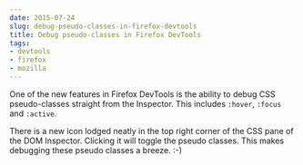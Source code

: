 ```yaml
---
date: 2015-07-24
slug: debug-pseudo-classes-in-firefox-devtools
title: Debug pseudo-classes in Firefox DevTools
tags:
- devtools
- firefox
- mozilla
---
```


One of the new features in Firefox DevTools is the ability to debug CSS pseudo-classes straight from the Inspector. This includes `:hover`, `:focus` and `:active`.

There is a new icon lodged neatly in the top right corner of the CSS pane of the DOM Inspector. Clicking it will toggle the pseudo classes. This makes debugging these pseudo classes a breeze. :-)
